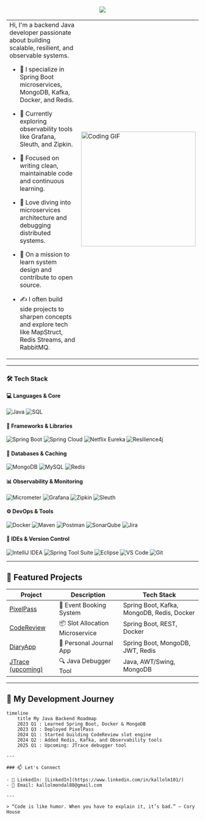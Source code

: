 <h1 align="center">
  <img src="https://readme-typing-svg.demolab.com?font=Fira+Code&size=28&pause=1000&color=F7F7F7&center=true&vCenter=true&width=600&lines=Hi%2C+Kallol+here+!!;" />
</h1>

<table>
  <tr>
    <td>
    Hi, I'm a backend Java developer passionate about building scalable, resilient, and observable systems.

- 🔭 I specialize in Spring Boot microservices, MongoDB, Kafka, Docker, and Redis.
- 🌱 Currently exploring observability tools like Grafana, Sleuth, and Zipkin.
- 🚀 Focused on writing clean, maintainable code and continuous learning.
- 💬 Love diving into microservices architecture and debugging distributed systems.
- 🧠 On a mission to learn system design and contribute to open source.
- ✍️ I often build side projects to sharpen concepts and explore tech like MapStruct, Redis Streams, and RabbitMQ.


    </td>
    <td>
      <img src="https://media2.giphy.com/media/v1.Y2lkPTc5MGI3NjExZmFxZW5xdnVpOWY2MzVieGgyc3E5ZXN0NWJ5cHptMTV3ZnFuM2oybiZlcD12MV9pbnRlcm5hbF9naWZfYnlfaWQmY3Q9Zw/g2jj9VAIBluIreVNsb/giphy.gif" width="300px" alt="Coding GIF" />
    </td>
  </tr>
</table>

---

### 🛠️ Tech Stack

#### 💻 Languages & Core  
![Java](https://img.shields.io/badge/Java-%23ED8B00.svg?style=for-the-badge&logo=java&logoColor=white)
![SQL](https://img.shields.io/badge/SQL-4479A1?style=for-the-badge&logo=mysql&logoColor=white)

#### 🚀 Frameworks & Libraries  
![Spring Boot](https://img.shields.io/badge/SpringBoot-6DB33F?style=for-the-badge&logo=springboot&logoColor=white)
![Spring Cloud](https://img.shields.io/badge/SpringCloud-6DB33F?style=for-the-badge&logo=spring&logoColor=white)
![Netflix Eureka](https://img.shields.io/badge/Eureka-FFCA28?style=for-the-badge&logo=netflix&logoColor=black)
![Resilience4j](https://img.shields.io/badge/Resilience4j-0A0A0A?style=for-the-badge&logoColor=white)

#### 💾 Databases & Caching  
![MongoDB](https://img.shields.io/badge/MongoDB-4EA94B?style=for-the-badge&logo=mongodb&logoColor=white)
![MySQL](https://img.shields.io/badge/MySQL-005C84?style=for-the-badge&logo=mysql&logoColor=white)
![Redis](https://img.shields.io/badge/Redis-D9281A?style=for-the-badge&logo=redis&logoColor=white)

#### 📊 Observability & Monitoring  
![Micrometer](https://img.shields.io/badge/Micrometer-008080?style=for-the-badge&logo=micrometer&logoColor=white)
![Grafana](https://img.shields.io/badge/Grafana-F46800?style=for-the-badge&logo=grafana&logoColor=white)
![Zipkin](https://img.shields.io/badge/Zipkin-000000?style=for-the-badge&logo=apache&logoColor=white)
![Sleuth](https://img.shields.io/badge/Spring%20Cloud%20Sleuth-6DB33F?style=for-the-badge&logo=spring&logoColor=white)

#### ⚙️ DevOps & Tools  
![Docker](https://img.shields.io/badge/Docker-2496ED?style=for-the-badge&logo=docker&logoColor=white)
![Maven](https://img.shields.io/badge/Maven-C71A36?style=for-the-badge&logo=apachemaven&logoColor=white)
![Postman](https://img.shields.io/badge/Postman-FF6C37?style=for-the-badge&logo=postman&logoColor=white)
![SonarQube](https://img.shields.io/badge/SonarQube-4E9BCD?style=for-the-badge&logo=sonarqube&logoColor=white)
![Jira](https://img.shields.io/badge/Jira-0052CC?style=for-the-badge&logo=jira&logoColor=white)

#### 🧠 IDEs & Version Control  
![IntelliJ IDEA](https://img.shields.io/badge/IntelliJIDEA-000000?style=for-the-badge&logo=intellijidea&logoColor=white)
![Spring Tool Suite](https://img.shields.io/badge/Spring%20STS-6DB33F?style=for-the-badge&logo=spring&logoColor=white)
![Eclipse](https://img.shields.io/badge/Eclipse-2C2255?style=for-the-badge&logo=eclipse&logoColor=white)
![VS Code](https://img.shields.io/badge/VSCode-007ACC?style=for-the-badge&logo=visualstudiocode&logoColor=white)
![Git](https://img.shields.io/badge/Git-F05032?style=for-the-badge&logo=git&logoColor=white)

---

## 🚀 Featured Projects

| Project      | Description                                                                 | Tech Stack                                                                 |
|--------------|-----------------------------------------------------------------------------|----------------------------------------------------------------------------|
| [PixelPass](https://github.com/kallol193/PixelPass) | 🎫 Event Booking System | Spring Boot, Kafka, MongoDB, Redis, Docker |
| [CodeReview](https://github.com/kallol193/codeReview) | 📦 Slot Allocation Microservice | Spring Boot, REST, Docker |
| [DiaryApp](https://github.com/kallol193/DiaryApp) | 📔 Personal Journal App | Spring Boot, MongoDB, JWT, Redis |
| [JTrace (upcoming)]() | 🔍 Java Debugger Tool | Java, AWT/Swing, MongoDB |

---

## 📅 My Development Journey

```mermaid
timeline
    title My Java Backend Roadmap
    2023 Q1 : Learned Spring Boot, Docker & MongoDB
    2023 Q3 : Deployed PixelPass
    2024 Q1 : Started building CodeReview slot engine
    2024 Q2 : Added Redis, Kafka, and Observability tools
    2025 Q1 : Upcoming: JTrace debugger tool

---

### 📫 Let's Connect

- 🔗 LinkedIn: [LinkedIn](https://www.linkedin.com/in/kallolm101/)
- 📧 Email: kallolmondal88@gmail.com

---

> “Code is like humor. When you have to explain it, it’s bad.” – Cory House

